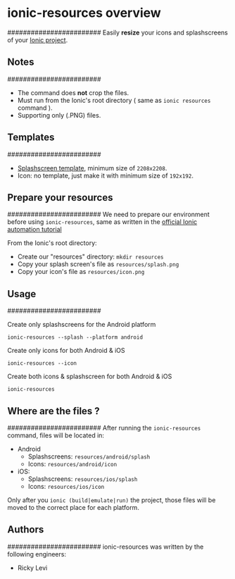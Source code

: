 # ionic-resources overview
########################
Easily **resize** your icons and splashscreens of your [Ionic project](http://ionicframework.com/).


## Notes
########################
* The command does **not** crop the files.
* Must run from the Ionic's root directory ( same as ``ionic resources`` command ).
* Supporting only (.PNG) files.


## Templates
########################
* [Splashscreen template](http://code.ionicframework.com/resources/splash.psd), minimum size of ``2208x2208``.
* Icon: no template, just make it with minimum size of ``192x192``.


## Prepare your resources
########################
We need to prepare our environment before using ``ionic-resources``, same as written in the [official Ionic automation tutorial](http://blog.ionic.io/automating-icons-and-splash-screens/)

From the Ionic's root directory:
* Create our "resources" directory: ``mkdir resources``
* Copy your splash screen's file as ``resources/splash.png``
* Copy your icon's file as ``resources/icon.png``

## Usage
########################

Create only splashscreens for the Android platform
```
ionic-resources --splash --platform android
```
  
Create only icons for both Android & iOS
```
ionic-resources --icon
```
  
Create both icons & splashscreen for both Android & iOS
```
ionic-resources
```


## Where are the files ?
########################
After running the ``ionic-resources`` command, files will be located in:
* Android
  * Splashscreens: ``resources/android/splash``
  * Icons: ``resources/android/icon``
* iOS:
  * Splashscreens: ``resources/ios/splash``
  * Icons: ``resources/ios/icon``

Only after you ``ionic (build|emulate|run)`` the project, those files will be moved to the correct place for each platform.

## Authors
########################
ionic-resources was written by the following engineers:
* Ricky Levi
